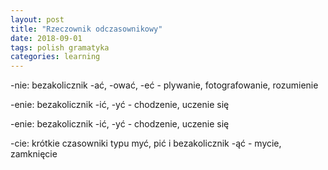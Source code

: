 ```yaml
---
layout: post
title: "Rzeczownik odczasownikowy"
date: 2018-09-01
tags: polish gramatyka
categories: learning
---
```


-nie: bezakolicznik -ać, -ować, -eć - plywanie, fotografowanie, rozumienie

-enie: bezakolicznik -ić, -yć - chodzenie, uczenie się

-enie: bezakolicznik -ić, -yć - chodzenie, uczenie się

-cie: krótkie czasowniki typu myć, pić i bezakolicznik -ąć - mycie, zamknięcie
